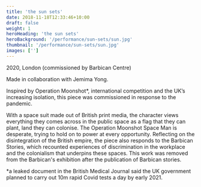 ```yaml
---
title: 'the sun sets'
date: 2018-11-18T12:33:46+10:00
draft: false
weight: 1
heroHeading: 'the sun sets'
heroBackground: '/performance/sun-sets/sun.jpg'
thumbnail: '/performance/sun-sets/sun.jpg'
images: ['']
---
```

2020, London (commissioned by Barbican Centre)

Made in collaboration with Jemima Yong.

Inspired by Operation Moonshot*, international competition and the UK’s increasing isolation, this piece was commissioned in response to the pandemic.

With a space suit made out of British print media, the character views everything they comes across in the public space as a flag that they can plant, land they can colonise. The Operation Moonshot Space Man is desperate, trying to hold on to power at every opportunity. 
Reflecting on the disintegration of the British empire, the piece also responds to the Barbican Stories, which recounted experiences of discrimination in the workplace and the colonialism that underpins these spaces.
This work was removed from the Barbican's exhibition after the publication of Barbican stories.

*a leaked document in the British Medical Journal said the UK government planned to carry out 10m rapid Covid tests a day by early 2021.

